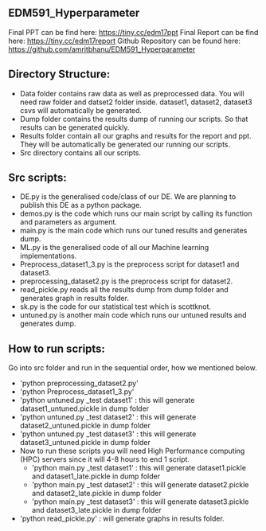 ## EDM591_Hyperparameter
Final PPT can be find here: https://tiny.cc/edm17ppt
Final Report can be find here: https://tiny.cc/edm17report
Github Repository can be found here: https://github.com/amritbhanu/EDM591_Hyperparameter

## Directory Structure:
- Data folder contains raw data as well as preprocessed data. You will need raw folder and datset2 folder inside. dataset1, dataset2, dataset3 csvs will automatically be generated.
- Dump folder contains the results dump of running our scripts. So that results can be generated quickly.
- Results folder contain all our graphs and results for the report and ppt. They will be automatically be generated our running our scripts.
- Src directory contains all our scripts.

## Src scripts:
- DE.py is the generalised code/class of our DE. We are planning to publish this DE as a python package.
- demos.py is the code which runs our main script by calling its function and parameters as argument.
- main.py is the main code which runs our tuned results and generates dump.
- ML.py is the generalised code of all our Machine learning implementations.
- Preprocess_dataset1_3.py is the preprocess script for dataset1 and dataset3.
- preprocessing_dataset2.py is the preprocess script for dataset2.
- read_pickle.py reads all the results dump from dump folder and generates graph in results folder.
- sk.py is the code for our statistical test which is scottknot.
- untuned.py is another main code which runs our untuned results and generates dump.

## How to run scripts:
Go into src folder and run in the sequential order, how we mentioned below.
- 'python preprocessing_dataset2.py'
- 'python Preprocess_dataset1_3.py'
- 'python untuned.py _test dataset1' : this will generate dataset1_untuned.pickle in dump folder
- 'python untuned.py _test dataset2' : this will generate dataset2_untuned.pickle in dump folder
- 'python untuned.py _test dataset3' : this will generate dataset3_untuned.pickle in dump folder
- Now to run these scripts you will need High Performance computing (HPC) servers since it will 4-8 hours to end 1 script.
    - 'python main.py _test dataset1' : this will generate dataset1.pickle and dataset1_late.pickle in dump folder
    - 'python main.py _test dataset2' : this will generate dataset2.pickle and dataset2_late.pickle in dump folder
    - 'python main.py _test dataset3' : this will generate dataset3.pickle and dataset3_late.pickle in dump folder
- 'python read_pickle.py' : will generate graphs in results folder.


